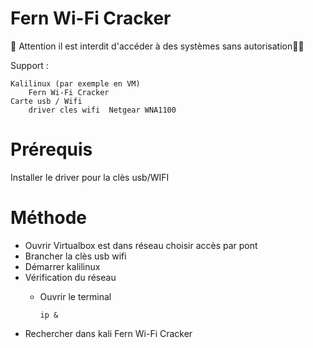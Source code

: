 #  Fern Wi-Fi Cracker

🚩 Attention il est interdit d'accéder à des systèmes sans autorisation🏴‍☠️

Support :

    Kalilinux (par exemple en VM)
        Fern Wi-Fi Cracker
    Carte usb / Wifi
        driver cles wifi  Netgear WNA1100
# Prérequis
Installer le driver pour la clès usb/WIFI


  # Méthode

* Ouvrir Virtualbox est dans réseau choisir accès par pont
* Brancher la clès usb wifi
* Démarrer kalilinux
* Vérification du réseau
    * Ouvrir le terminal

          ip &
          
* Rechercher dans kali Fern Wi-Fi Cracker
